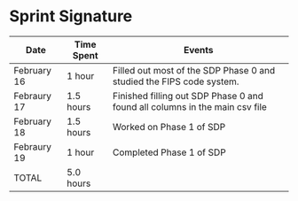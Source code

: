 # Sprint Signature

| Date        | Time Spent | Events
|-------------|------------|--------------------
| February 16 | 1 hour     | Filled out most of the SDP Phase 0 and studied the FIPS code system.
| Febraury 17 | 1.5 hours  | Finished filling out SDP Phase 0 and found all columns in the main csv file
| February 18 | 1.5 hours  | Worked on Phase 1 of SDP
| Febraury 19 | 1   hour   | Completed Phase 1 of SDP
| TOTAL       | 5.0 hours  |
